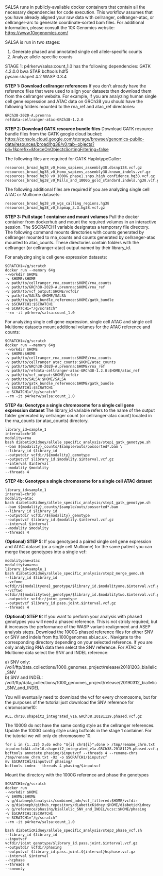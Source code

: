 SALSA runs in publicly-available docker containers that contain all the necessary dependencies for code execution. This workflow assumes that you have already aligned your raw data with cellranger, cellranger-atac, or cellranger-arc to generate coordinate-sorted bam files. For additional information, please consult the 10X Genomics website: https://www.10xgenomics.com/

SALSA is run in two stages:
1. Generate phased and annotated single cell allele-specific counts
2. Analyze allele-specific counts 

STAGE 1: 
p4rkerw/salsa:count_1.0 has the following dependencies:
GATK 4.2.0.0
bwa
STAR
bcftools
hdf5 \
pysam
shapeit 4.2
WASP 0.3.4

**STEP 1: Download cellranger references** If you don't already have the reference files that were used to align your datasets then download them from the cellranger website. For example, if you are analyzing human single cell gene expression and ATAC data on GRCh38 you should have the following folders mounted to the rna_ref and atac_ref directories:
```
GRCh38-2020-A.premrna
refdata-cellranger-atac-GRCh38-1.2.0
```

**STEP 2: Download GATK resource bundle files** Download GATK resource bundle files from the GATK google cloud bucket: https://console.cloud.google.com/storage/browser/genomics-public-data/resources/broad/hg38/v0;tab=objects?pli=1&prefix=&forceOnObjectsSortingFiltering=false

The following files are required for GATK HaplotypeCaller:
```
resources_broad_hg38_v0_Homo_sapiens_assembly38.dbsnp138.vcf.gz
resources_broad_hg38_v0_Homo_sapiens_assembly38.known_indels.vcf.gz
resources_broad_hg38_v0_1000G_phase1.snps.high_confidence.hg38.vcf.gz
resources_broad_hg38_v0_Mills_and_1000G_gold_standard.indels.hg38.vcf.gz
```

The following additional files are required if you are analyzing single cell ATAC or Multiome datasets:
```
resources_broad_hg38_v0_wgs_calling_regions.hg38
resources_broad_hg38_v0_hapmap_3.3.hg38.vcf.gz
```

**STEP 3: Pull stage 1 container and mount volumes** Pull the docker container from dockerhub and mount the required volumes in an interactive session. The $SCRATCH1 variable designates a temporary file directory. The following command mounts directories with counts generated by cellranger mounted to rna_counts and counts generated by cellranger-atac mounted to atac_counts. These directories contain folders with the cellranger (or cellranger-atac) output named by their library_id.

For analyzing single cell gene expression datasets:
```
SCRATCH1=/g/scratch
docker run --memory 64g
--workdir $HOME
-v $HOME:$HOME
-v path/to/cellranger_rna_counts:$HOME/rna_counts
-v path/to/GRCh38-2020-A.premrna:$HOME/rna_ref
-v path/to/vcf_output:$HOME/vcfdir
-v path/to/SALSA:$HOME/SALSA
-v path/to/gatk_bundle_reference:$HOME/gatk_bundle
-v $SCRATCH1:$SCRATCH1
-e SCRATCH1="/g/scratch"
--rm -it p4rkerw/salsa:count_1.0
```

For analyzing single cell gene expression, single cell ATAC and single cell Multiome datasets mount additional volumes for the ATAC reference and counts:
```
SCRATCH1=/g/scratch
docker run --memory 64g
--workdir $HOME
-v $HOME:$HOME
-v path/to/cellranger_rna_counts:$HOME/rna_counts
-v path/to/cellranger_atac_counts:$HOME/atac_counts
-v path/to/GRCh38-2020-A.premrna:$HOME/rna_ref
-v path/to/refdata-cellranger-atac-GRCh38-1.2.0:$HOME/atac_ref
-v path/to/vcf_output:$HOME/vcfdir
-v path/to/SALSA:$HOME/SALSA
-v path/to/gatk_bundle_reference:$HOME/gatk_bundle
-v $SCRATCH1:$SCRATCH1
-e SCRATCH1="/g/scratch"
--rm -it p4rkerw/salsa:count_1.0
```

**STEP 4a: Genotype a single chromosome for a single cell gene expression dataset** The library_id variable refers to the name of the output folder generated by cellranger count (or cellranger-atac count) located in the rna_counts (or atac_counts) directory.
```
library_id=sample_1
interval=chr10
modality=rna
bash diabeticKidney/allele_specific_analysis/step1_gatk_genotype.sh
--bam ${modality}_counts/$sample/outs/possorted*.bam \
--library_id $library_id
--outputdir vcfdir/${modality}_genotype
--outputvcf $library_id.$modality.$interval.vcf.gz
--interval $interval
--modality $modality
--threads 4
```

**STEP 4b: Genotype a single chromosome for a single cell ATAC dataset**
```
library_id=sample_1
interval=chr10
modality=atac
bash diabeticKidney/allele_specific_analysis/step1_gatk_genotype.sh
--bam ${modality}_counts/$sample/outs/possorted*.bam
--library_id $library_id
--outputdir vcfdir/${modality}_genotype
--outputvcf $library_id.$modality.$interval.vcf.gz
--interval $interval
--modality $modality
--threads 4
```

**(Optional) STEP 5:** If you genotyped a paired single cell gene expression and ATAC dataset (or a single cell Multiome) for the same patient you can merge these genotypes into a single vcf:
```
modalityone=atac
modalitytwo=rna
library_id=sample_1
bash diabeticKidney/allele_specific_analysis/step2_merge_geno.sh
--library_id $library_id
--vcfone vcfdir/${modalityone}_genotype/$library_id.$modalityone.$interval.vcf.gz
--vcftwo vcfdir/${modalitytwo}_genotype/$library_id.$modalitytwo.$interval.vcf.gz
--outputdir vcfdir/joint_genotype
--outputvcf $library_id.pass.joint.$interval.vcf.gz
--threads 4
```

**(Optional) STEP 6:** If you want to perform your analysis with phased genotypes you will need a phased reference. This is not stricly required, but it increases the performance of the WASP variant-realignment and ASEP analysis steps. Download the 1000G phased reference files for either SNV or SNV and indels from ftp.1000genomes.ebi.ac.uk . Navigate to the corresponding directory depending on your selected reference. If you are only analyzing RNA data then select the SNV reference. For ATAC or Multiome data select the SNV and INDEL reference:

a) SNV only: /vol1/ftp/data_collections/1000_genomes_project/release/20181203_biallelic_SNV </br>
b) SNV and INDEL: /vol1/ftp/data_collections/1000_genomes_project/release/20190312_biallelic_SNV_and_INDEL

You will eventually need to download the vcf for every chromosome, but for the purposes of the tutorial just download the SNV reference for chromosome10:
```
ALL.chr10.shapeit2_integrated_v1a.GRCh38.20181129.phased.vcf.gz
```
The 1000G do not have the same contig style as the cellranger references. Update the 1000G contig style using bcftools in the stage 1 container. For the tutorial we will only do chromosome 10.
```
for i in {1..22} X;do echo "${i} chr${i}";done > /tmp/rename_chrm.txt
inputvcf=ALL.chr10.shapeit2_integrated_v1a.GRCh38.20181129.phased.vcf.gz
bcftools annotate phasing/$inputvcf --threads 4 --rename-chrs /tmp/rename_chrm.txt -Oz -o $SCRATCH1/$inputvcf
mv $SCRATCH1/$inputvcf phasing/
bcftools index --threads 4 phasing/$inputvcf
```
Mount the directory with the 1000G reference and phase the genotypes
```
SCRATCH1=/g/scratch
docker run
--workdir $HOME
-v $HOME:$HOME
-v g/diabneph/analysis/combined_adv/vcf_filtered:$HOME/vcfdir
-v g/diabneph/github_repository/diabeticKidney:$HOME/diabeticKidney
-v g/reference/phasing/biallelic_SNV_and_INDEL/ucsc:$HOME/phasing
-v $SCRATCH1:$SCRATCH1
-e SCRATCH1="/g/scratch"
--rm -it p4rkerw/salsa:count_1.0

bash diabeticKidney/allele_specific_analysis/step3_phase_vcf.sh
--library_id $library_id
--inputvcf vcfdir/joint_genotype/$library_id.pass.joint.$interval.vcf.gz
--outputdir vcfdir/phasing
--outputvcf $library_id.pass.joint.${interval}hcphase.vcf.gz
--interval $interval
--hcphase
--threads 4
--snvonly
```






